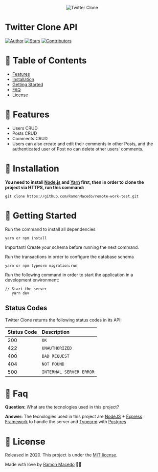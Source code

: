 <p align="center">
   <img src="https://i.ibb.co/ZNX0Y6S/header.jpg" alt="Twitter Clone" alt="header" border="0">
</p>

# Twitter Clone API

[![Author](https://img.shields.io/badge/author-RamonMacêdo-457b9d?style=flat-square)](https://github.com/RamonMacedo)
[![Stars](https://img.shields.io/github/stars/RamonMacedo/remote-work-test?color=457b9d&style=flat-square)](https://github.com/RamonMacedo/remote-work-test/stargazers)
[![Contributors](https://img.shields.io/github/contributors/RamonMacedo/remote-work-test?color=457b9d&style=flat-square)](https://github.com/RamonMacedo/remote-work-test/graphs/contributors)

# :pushpin: Table of Contents

* [Features](#rocket-features)
* [Installation](#construction_worker-installation)
* [Getting Started](#runner-getting-started)
* [FAQ](#postbox-faq)
* [License](#closed_book-license)

# :rocket: Features

* Users CRUD
* Posts CRUD
* Comments CRUD
* Users can also create and edit their comments in other Posts, and the authenticated user of Post no can delete other users' comments.

# :construction_worker: Installation

**You need to install [Node.js](https://nodejs.org/en/download/) and [Yarn](https://yarnpkg.com/) first, then in order to clone the project via HTTPS, run this command:**

```git clone https://github.com/RamonMacedo/remote-work-test.git```

# :runner: Getting Started

Run the command to install all dependencies

```yarn or npm install```

Important! Create your schema before running the next command.

Run the transactions in order to configure the database schema

```yarn or npm typeorm migration:run```

Run the following command in order to start the application in a development environment:

  ```
  // Start the server
     yarn dev
  ```
  
## Status Codes

Twitter Clone returns the following status codes in its API:

| Status Code | Description |
| :--- | :--- |
| 200 | `OK` |
| 422 | `UNAUTHORIZED` |
| 400 | `BAD REQUEST` |
| 404 | `NOT FOUND` |
| 500 | `INTERNAL SERVER ERROR` |

# :postbox: Faq

**Question:** What are the tecnologies used in this project?

**Answer:** The tecnologies used in this project are [NodeJS](https://nodejs.org/en/) + [Express Framework](http://expressjs.com/en/) to handle the server and [Typeorm](https://typeorm.io/) with [Postgres](https://www.postgresql.org)

# :closed_book: License

Released in 2020.
This project is under the [MIT license](https://github.com/RamonMacedo/remote-work-test/master/LICENSE).

Made with love by [Ramon Macedo](https://github.com/RamonMacedo) 🖤🚀
